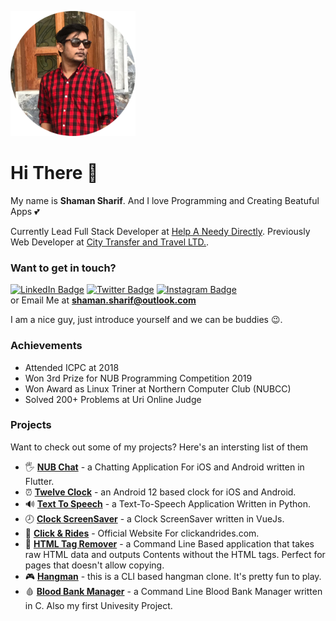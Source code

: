 <img src="./assets/circle_me.png" alt="Shaman Sharif" width="200px"></img>

# Hi There 👋

My name is __Shaman Sharif__. And I love Programming and Creating Beatuful Apps 💕

Currently Lead Full Stack Developer at [Help A Needy Directly](https://helpaneedydirectly.org). Previously Web Developer at [City Transfer and Travel LTD.](https://citytransferandtravelltd.com). 

### Want to get in touch? 
[![LinkedIn Badge](https://img.shields.io/static/v1?label=@ShamanSharif&logo=linkedin&message=Follow&color=0077b5)](https://www.linkedin.com/in/shamansharif/) [![Twitter Badge](https://img.shields.io/static/v1?label=@ShamanSharif&logo=twitter&message=Follow&color=1DA1F2)](https://twitter.com/@ShamanSharif) [![Instagram Badge](https://img.shields.io/static/v1?label=shaman.sharif&logo=instagram&message=Follow&color=E1306C)](https://instagram.com/shaman.sharif)  
or Email Me at __<a href="mailto:shaman.sharif@outlook.com">shaman.sharif@outlook.com</a>__

I am a nice guy, just introduce yourself and we can be buddies 😉.

### Achievements

* Attended ICPC at 2018
* Won 3rd Prize for NUB Programming Competition 2019
* Won Award as Linux Triner at Northern Computer Club (NUBCC)
* Solved 200+ Problems at Uri Online Judge

### Projects

Want to check out some of my projects? Here's an intersting list of them

* 🖐 __[NUB Chat](https://bitbucket.org/pieas-asif/nub_chat/)__ - a Chatting Application For iOS and Android written in Flutter.
* ⏰ __[Twelve Clock](https://github.com/pieas-asif/twelve_clock)__ - an Android 12 based clock for iOS and Android.
* 🔊 __[Text To Speech](https://github.com/pieas-asif/text-to-speech)__ - a Text-To-Speech Application Written in Python.
* 🕗 __[Clock ScreenSaver](https://github.com/pieas-asif/clock_scrnsver)__ - a Clock ScreenSaver written in VueJs.
* 🚕 __[Click & Rides](https://github.com/pieas-asif/clickandrides.com)__ - Official Website For clickandrides.com.
* 📑 __[HTML Tag Remover](https://github.com/pieas-asif/HTML_Tag_Remover)__ - a Command Line Based application that takes raw HTML data and outputs Contents without the HTML tags. Perfect for pages that doesn't allow copying.
* 🎮 __[Hangman](https://github.com/pieas-asif/Hangman)__ - this is a CLI based hangman clone. It's pretty fun to play. 
* 🩸 __[Blood Bank Manager](https://github.com/pieas-asif/BloodBankCLI)__ - a Command Line Blood Bank Manager written in C. Also my first Univesity Project. 


<!-- ### Stats

![Top Langs](https://github-readme-stats.vercel.app/api/top-langs/?username=pieas-asif&hide=java,html,css&count_private=true&show_icons=true&theme=vue) -->
